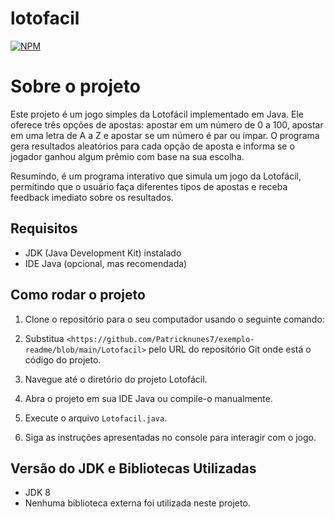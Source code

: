 # lotofacil
[![NPM](https://img.shields.io/npm/l/react)](https://github.com/devsuperior/sds1-wmazoni/blob/master/LICENSE) 

# Sobre o projeto

Este projeto é um jogo simples da Lotofácil implementado em Java. Ele oferece três opções de apostas: apostar em um número de 0 a 100, apostar em uma letra de A a Z e apostar se um número é par ou ímpar. O programa gera resultados aleatórios para cada opção de aposta e informa se o jogador ganhou algum prêmio com base na sua escolha.

Resumindo, é um programa interativo que simula um jogo da Lotofácil, permitindo que o usuário faça diferentes tipos de apostas e receba feedback imediato sobre os resultados.

## Requisitos

- JDK (Java Development Kit) instalado
- IDE Java (opcional, mas recomendada)

## Como rodar o projeto

1. Clone o repositório para o seu computador usando o seguinte comando:
2. Substitua `<https://github.com/Patricknunes7/exemplo-readme/blob/main/Lotofacil>` pelo URL do repositório Git onde está o código do projeto.

2. Navegue até o diretório do projeto Lotofácil.

3. Abra o projeto em sua IDE Java ou compile-o manualmente.

4. Execute o arquivo `Lotofacil.java`.

5. Siga as instruções apresentadas no console para interagir com o jogo.

## Versão do JDK e Bibliotecas Utilizadas

- JDK 8
- Nenhuma biblioteca externa foi utilizada neste projeto.
